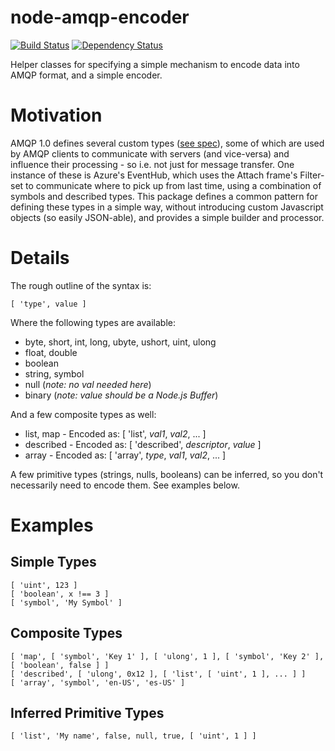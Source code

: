 node-amqp-encoder
=================

[![Build Status](https://secure.travis-ci.org/noodlefrenzy/node-amqp-encoder.png?branch=master)](https://travis-ci.org/noodlefrenzy/node-amqp-encoder)
[![Dependency Status](https://david-dm.org/noodlefrenzy/node-amqp-encoder.png)](https://david-dm.org/noodlefrenzy/node-amqp-encoder)

Helper classes for specifying a simple mechanism to encode data into AMQP format, and a simple encoder.

Motivation
==========

AMQP 1.0 defines several custom types ([see spec](http://docs.oasis-open.org/amqp/core/v1.0/os/amqp-core-complete-v1.0-os.pdf)), some of which are used
by AMQP clients to communicate with servers (and vice-versa) and influence their processing - so i.e. not just for message transfer.  One instance of these
is Azure's EventHub, which uses the Attach frame's Filter-set to communicate where to pick up from last time, using a combination of symbols
and described types.  This package defines a common pattern for defining these types in a simple way, without introducing custom Javascript objects (so easily
JSON-able), and provides a simple builder and processor.

Details
=======

The rough outline of the syntax is:

    [ 'type', value ]

Where the following types are available:

 * byte, short, int, long, ubyte, ushort, uint, ulong
 * float, double
 * boolean
 * string, symbol
 * null (_note: no val needed here_)
 * binary (_note: value should be a Node.js Buffer_)

And a few composite types as well:

 * list, map - Encoded as: [ 'list', _val1_, _val2_, ... ]
 * described - Encoded as: [ 'described', _descriptor_, _value_ ]
 * array - Encoded as: [ 'array', _type_, _val1_, _val2_, ... ]

A few primitive types (strings, nulls, booleans) can be inferred, so you don't necessarily need to encode them.  See examples below.

Examples
========

Simple Types
------------

    [ 'uint', 123 ]
    [ 'boolean', x !== 3 ]
    [ 'symbol', 'My Symbol' ]

Composite Types
---------------

    [ 'map', [ 'symbol', 'Key 1' ], [ 'ulong', 1 ], [ 'symbol', 'Key 2' ], [ 'boolean', false ] ]
    [ 'described', [ 'ulong', 0x12 ], [ 'list', [ 'uint', 1 ], ... ] ]
    [ 'array', 'symbol', 'en-US', 'es-US' ]

Inferred Primitive Types
------------------------

    [ 'list', 'My name', false, null, true, [ 'uint', 1 ] ]

